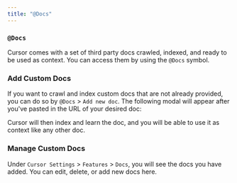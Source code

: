 ```yaml
---
title: "@Docs"
---
```


### `@Docs`





Cursor comes with a set of third party docs crawled, indexed, and ready to be used as context. You can access them by using the `@Docs` symbol.

### Add Custom Docs

If you want to crawl and index custom docs that are not already provided, you can do so by `@Docs` > `Add new doc`. 
The following modal will appear after you've pasted in the URL of your desired doc:






Cursor will then index and learn the doc, and you will be able to use it as context like any other doc.





### Manage Custom Docs

Under `Cursor Settings` > `Features` > `Docs`, you will see the docs you have added.
You can edit, delete, or add new docs here.





